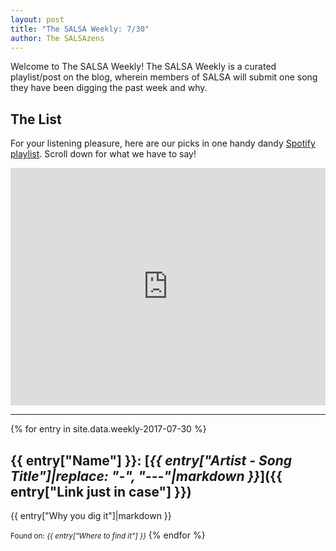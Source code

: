 ```yaml
---
layout: post
title: "The SALSA Weekly: 7/30"
author: The SALSAzens
---
```


Welcome to The SALSA Weekly! The SALSA Weekly is a curated playlist/post on the blog, wherein members of SALSA will submit one song they have been digging the past week and why.

<style>
iframe { margin: 0 auto; display: block; width: 100%; }
</style>

## The List

For your listening pleasure, here are our picks in one handy dandy [Spotify playlist](https://open.spotify.com/user/lunostophiles/playlist/7w3ZUz9ndj43jE9lbaobmi). Scroll down for what we have to say!

<iframe src="https://open.spotify.com/embed/user/lunostophiles/playlist/7w3ZUz9ndj43jE9lbaobmi" width="300" height="380" frameborder="0" allowtransparency="true"></iframe>

-----

{% for entry in site.data.weekly-2017-07-30 %}
## {{ entry["Name"] }}: [*{{ entry["Artist - Song Title"]|replace: "-", "---"|markdown }}*]({{ entry["Link just in case"] }})

{{ entry["Why you dig it"]|markdown }}

<small>Found on: <em>{{ entry["Where to find it"] }}</em></small>
{% endfor %}
